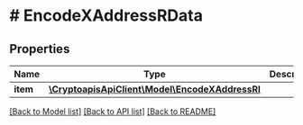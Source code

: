 # # EncodeXAddressRData

## Properties

Name | Type | Description | Notes
------------ | ------------- | ------------- | -------------
**item** | [**\CryptoapisApiClient\Model\EncodeXAddressRI**](EncodeXAddressRI.md) |  |

[[Back to Model list]](../../README.md#models) [[Back to API list]](../../README.md#endpoints) [[Back to README]](../../README.md)
